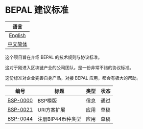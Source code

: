 # BEPAL 建议标准

|           语言           |
| :----------------------: |
|   [English](README.md)   |
| [中文简体](README_cn.md) |


这个项目旨在介绍 BEPAL 的技术规则与协议标准。

这对于刚进入区块链产业的公司团队，是一份非常不错的协议标准。

这份标准对企业完善自身产品，对接 BEPAL 应用，都会有极大的帮助。


| 编号                                | 标题                                                        | 类型          | 状态     |
|-------------------------------------|-------------------------------------------------------------|---------------|----------|
| [BSP-0000](bsp-0000/bsp-0000_cn.md) | BSP模版                                                     | 信息          | 通过     |
| [BSP-0021](bsp-0021/bsp-0021_cn.md) | URI方案扩展                                                 | 应用          | 草稿     |
| [BSP-0044](bsp-0044/bsp-0044_cn.md) | 注册BIP44币种类型                                           | 应用          | 草稿     |